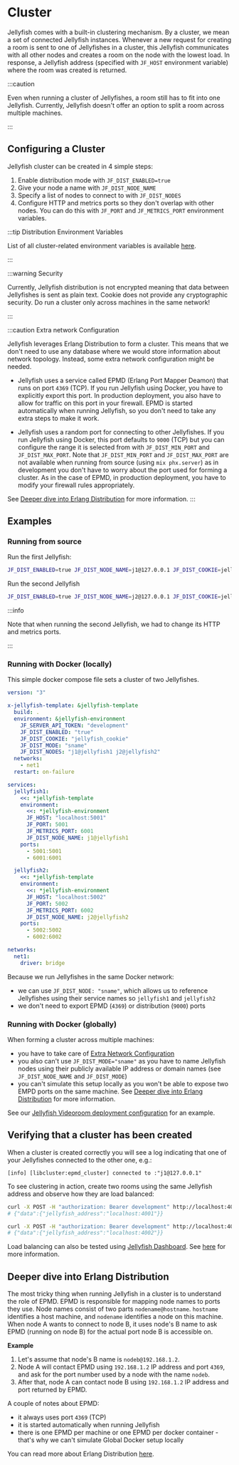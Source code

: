 # Cluster

Jellyfish comes with a built-in clustering mechanism.
By a cluster, we mean a set of connected Jellyfish instances.
Whenever a new request for creating a room is sent to one of Jellyfishes in a cluster, this Jellyfish
communicates with all other nodes and creates a room on the node with the lowest load.
In response, a Jellyfish address (specified with `JF_HOST` environment variable) where the room was created is returned.

:::caution

Even when running a cluster of Jellyfishes, a room still has to fit into one Jellyfish.
Currently, Jellyfish doesn't offer an option to split a room across multiple machines.

:::

## Configuring a Cluster

Jellyfish cluster can be created in 4 simple steps:

1. Enable distribution mode with `JF_DIST_ENABLED=true`
1. Give your node a name with `JF_DIST_NODE_NAME`
1. Specify a list of nodes to connect to with `JF_DIST_NODES`
1. Configure HTTP and metrics ports so they don't overlap with other nodes.
You can do this with `JF_PORT` and `JF_METRICS_PORT` environment variables.

:::tip Distribution Environment Variables

List of all cluster-related environment variables is available [here](./getting_started/installation#general-env-variables).

:::

:::warning Security

Currently, Jellyfish distribution is not encrypted meaning that data between
Jellyfishes is sent as plain text.
Cookie does not provide any cryptographic security.
Do run a cluster only across machines in the same network!

:::

:::caution Extra network Configuration

Jellyfish leverages Erlang Distribution to form a cluster.
This means that we don't need to use any database where we would store
information about network topology.
Instead, some extra network configuration might be needed.

* Jellyfish uses a service called EPMD (Erlang Port Mapper Deamon)
that runs on port `4369` (TCP).
If you run Jellyfish using Docker, you have to explicitly export this port.
In production deployment, you also have to allow for traffic on this port in your firewall.
EPMD is started automatically when running Jellyfish, so you don't need to take
any extra steps to make it work.

* Jellyfish uses a random port for connecting to other Jellyfishes.
If you run Jellyfish using Docker, this port defaults to `9000` (TCP) but you can configure
the range it is selected from with `JF_DIST_MIN_PORT` and `JF_DIST_MAX_PORT`.
Note that `JF_DIST_MIN_PORT` and `JF_DIST_MAX_PORT` are not available when running from source 
(using `mix phx.server`) as in development you don't have to worry about the port used for
forming a cluster.
As in the case of EPMD, in production deployment, you have to modify your firewall rules appropriately.

See [Deeper dive into Erlang Distribution](#deeper-dive-into-erlang-distribution) for more information.
:::



## Examples


### Running from source

Run the first Jellyfish:

```sh
JF_DIST_ENABLED=true JF_DIST_NODE_NAME=j1@127.0.0.1 JF_DIST_COOKIE=jellyfish_cookie mix phx.server
```

Run the second Jellyfish

```sh
JF_DIST_ENABLED=true JF_DIST_NODE_NAME=j2@127.0.0.1 JF_DIST_COOKIE=jellyfish_cookie JF_DIST_NODES="j1@127.0.0.1" JF_PORT=4002 JF_METRICS_PORT=9468 mix phx.server
```

:::info

Note that when running the second Jellyfish, we had to change its HTTP and metrics ports.

:::


### Running with Docker (locally)

This simple docker compose file sets a cluster of two Jellyfishes.

```yml
version: "3"

x-jellyfish-template: &jellyfish-template
  build: .
  environment: &jellyfish-environment
    JF_SERVER_API_TOKEN: "development"
    JF_DIST_ENABLED: "true"
    JF_DIST_COOKIE: "jellyfish_cookie"
    JF_DIST_MODE: "sname"
    JF_DIST_NODES: "j1@jellyfish1 j2@jellyfish2"
  networks:
    - net1
  restart: on-failure

services:
  jellyfish1:
    <<: *jellyfish-template
    environment:
      <<: *jellyfish-environment
      JF_HOST: "localhost:5001"
      JF_PORT: 5001
      JF_METRICS_PORT: 6001
      JF_DIST_NODE_NAME: j1@jellyfish1
    ports:
      - 5001:5001
      - 6001:6001

  jellyfish2:
    <<: *jellyfish-template
    environment:
      <<: *jellyfish-environment
      JF_HOST: "localhost:5002"
      JF_PORT: 5002
      JF_METRICS_PORT: 6002
      JF_DIST_NODE_NAME: j2@jellyfish2
    ports:
      - 5002:5002
      - 6002:6002

networks:
  net1:
    driver: bridge
```

Because we run Jellyfishes in the same Docker network:
* we can use `JF_DIST_NODE: "sname"`, which allows
us to reference Jellyfishes using their service names so
`jellyfish1` and `jellyfish2`
* we don't need to export EPMD (`4369`) or distribution (`9000`)
ports


### Running with Docker (globally)

When forming a cluster across multiple machines:
* you have to take care of [Extra Network Configuration](#configuring-a-cluster)
* you also can't use `JF_DIST_MODE="sname"` as you have to name Jellyfish nodes using their publicly available IP address
or domain names (see `JF_DIST_NODE_NAME` and `JF_DIST_MODE`)
* you can't simulate this setup locally as you won't be able to expose two EMPD ports on the same machine.
See [Deeper dive into Erlang Distribution](#deeper-dive-into-erlang-distribution) for more information.

See our [Jellyfish Videoroom deployment configuration](https://github.com/jellyfish-dev/jellyfish_videoroom/blob/main/docker-compose-deploy.yaml) for an example.

## Verifying that a cluster has been created

When a cluster is created correctly you will see a log indicating that one of your Jellyfishes connected to the other one, e.g.:

```
[info] [libcluster:epmd_cluster] connected to :"j1@127.0.0.1"
```

To see clustering in action, create two rooms using the same Jellyfish address and observe how they are load balanced:

```bash
curl -X POST -H "authorization: Bearer development" http://localhost:4002/room
# {"data":{"jellyfish_address":"localhost:4001"}}
```

```bash
curl -X POST -H "authorization: Bearer development" http://localhost:4002/room
# {"data":{"jellyfish_address":"localhost:4002"}}
```

Load balancing can also be tested using [Jellyfish Dashboard](https://github.com/jellyfish-dev/jellyfish-dashboard).
See [here](./tutorials/dashboard#loadbalancing-in-dashboard) for more information.

## Deeper dive into Erlang Distribution

The most tricky thing when running Jellyfish in a cluster is to understand the role of EPMD.
EPMD is responsible for mapping node names to ports they use.
Node names consist of two parts `nodename@hostname`.
`hostname` identifies a host machine, and `nodename` identifies a node on this machine.
When node A wants to connect to node B, it uses node's B name to ask EPMD (running on node B) 
for the actual port node B is accessible on.

**Example**

1. Let's assume that node's B name is `nodeb@192.168.1.2`.
1. Node A will contact EPMD using `192.168.1.2` IP address and port `4369`, and ask for the
port number used by a node with the name `nodeb`.
1. After that, node A can contact node B using `192.168.1.2` IP address and port returned by EPMD.

A couple of notes about EPMD:
* it always uses port `4369` (TCP)
* it is started automatically when running Jellyfish
* there is one EPMD per machine or one EPMD per docker container - 
that's why we can't simulate Global Docker setup locally

You can read more about Erlang Distribution [here](https://www.erlang.org/doc/reference_manual/distributed.html).